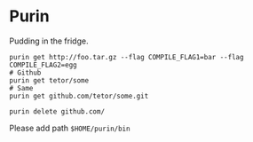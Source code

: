 # Purin

Pudding in the fridge.

```
purin get http://foo.tar.gz --flag COMPILE_FLAG1=bar --flag COMPILE_FLAG2=egg
# Github
purin get tetor/some
# Same
purin get github.com/tetor/some.git

purin delete github.com/
```

Please add path `$HOME/purin/bin`
